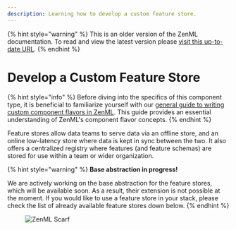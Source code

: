 ```yaml
---
description: Learning how to develop a custom feature store.
---
```


{% hint style="warning" %}
This is an older version of the ZenML documentation. To read and view the latest version please [visit this up-to-date URL](https://docs.zenml.io).
{% endhint %}


# Develop a Custom Feature Store

{% hint style="info" %}
Before diving into the specifics of this component type, it is beneficial to familiarize yourself with our [general guide to writing custom component flavors in ZenML](../../custom-stack-solutions/implement-a-custom-stack-component.md). This guide provides an essential understanding of ZenML's component flavor concepts.
{% endhint %}

Feature stores allow data teams to serve data via an offline store, and an online low-latency store where data is kept in sync between the two. It also offers a centralized registry where features (and feature schemas) are stored for use within a team or wider organization.

{% hint style="warning" %}
**Base abstraction in progress!**

We are actively working on the base abstraction for the feature stores, which will be available soon. As a result, their extension is not possible at the moment. If you would like to use a feature store in your stack, please check the list of already available feature stores down below.
{% endhint %}

<figure><img src="https://static.scarf.sh/a.png?x-pxid=f0b4f458-0a54-4fcd-aa95-d5ee424815bc" alt="ZenML Scarf"><figcaption></figcaption></figure>
